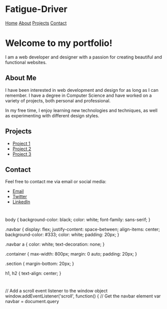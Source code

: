 # Fatigue-Driver
<!DOCTYPE html>
<html>
<head>
  <link rel="stylesheet" type="text/css" href="F:\Hephaestus' Cabin\New folder\style.css">
  <script src="F:\Hephaestus' Cabin\New folder\script.js"></script>
  <title>My Portfolio</title>
</head>
<body>
  <div class="navbar">
    <a href="#home">Home</a>
    <a href="#about">About</a>
    <a href="#projects">Projects</a>
    <a href="#contact">Contact</a>
  </div>
  <div class="container">
    <div id="home" class="section">
      <h1>Welcome to my portfolio!</h1>
      <p>I am a web developer and designer with a passion for creating beautiful and functional websites.</p>
    </div>
    <div id="about" class="section">
      <h2>About Me</h2>
      <p>I have been interested in web development and design for as long as I can remember. I have a degree in Computer Science and have worked on a variety of projects, both personal and professional.</p>
      <p>In my free time, I enjoy learning new technologies and techniques, as well as experimenting with different design styles.</p>
    </div>
    <div id="projects" class="section">
      <h2>Projects</h2>
      <ul>
        <li><a href="#">Project 1</a></li>
        <li><a href="#">Project 2</a></li>
        <li><a href="#">Project 3</a></li>
      </ul>
    </div>
    <div id="contact" class="section">
      <h2>Contact</h2>
      <p>Feel free to contact me via email or social media:</p>
      <ul>
        <li><a href="#">Email</a></li>
        <li><a href="#">Twitter</a></li>
        <li><a href="#">LinkedIn</a></li>
      </ul>
    </div>
  </div>
</body>
</html>



#####
#
#
#
#
body {
    background-color: black;
    color: white;
    font-family: sans-serif;
  }
  
  .navbar {
    display: flex;
    justify-content: space-between;
    align-items: center;
    background-color: #333;
    color: white;
    padding: 20px;
  }
  
  .navbar a {
    color: white;
    text-decoration: none;
  }
  
  .container {
    max-width: 800px;
    margin: 0 auto;
    padding: 20px;
  }
  
  .section {
    margin-bottom: 20px;
  }
  
  h1, h2 {
    text-align: center;
  }
  #
  #
  #
  #
  // Add a scroll event listener to the window object
window.addEventListener('scroll', function() {
  // Get the navbar element
  var navbar = document.query
